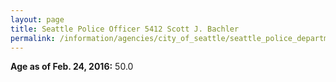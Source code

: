 ```yaml
---
layout: page
title: Seattle Police Officer 5412 Scott J. Bachler
permalink: /information/agencies/city_of_seattle/seattle_police_department/copbook/5412/
---
```


**Age as of Feb. 24, 2016:** 50.0

